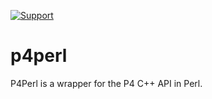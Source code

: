 [![Support](https://img.shields.io/badge/Support-Official-green.svg)](mailto:support@perforce.com)

# p4perl
P4Perl is a wrapper for the P4 C++ API in Perl.
